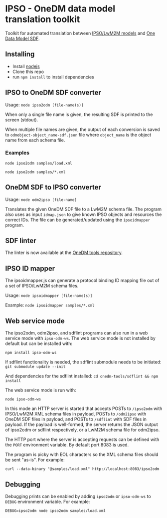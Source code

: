 # IPSO - OneDM data model translation toolkit

Toolkit for automated translation between [IPSO/LwM2M models](http://www.openmobilealliance.org/wp/OMNA/LwM2M/LwM2MRegistry.html) and [One Data Model SDF](https://github.com/one-data-model/language/blob/master/sdf.md).

## Installing

* Install [nodejs](https://nodejs.org/en/)
* Clone this repo
* run `npm install` to install dependencies

## IPSO to OneDM SDF converter

Usage: `node ipso2odm [file-name(s)]`

When only a single file name is given, the resulting SDF is printed to the screen (stdout).

When multiple file names are given, the output of each conversion is saved to `odmobject-object_name-sdf.json` file where `object_name` is the object name from each schema file.

### Examples

`node ipso2odm samples/load.xml`

`node ipso2odm samples/*.xml`

## OneDM SDF to IPSO converter

Usage: `node odm2ipso [file-name]`

Translates the given OneDM SDF file to a LwM2M schema file. The program also uses as input `idmap.json` to give known IPSO objects and resources the correct IDs. The file can be generated/updated using the `ipsoidmapper` program.

## SDF linter

The linter is now available at the [OneDM tools repository](https://github.com/one-data-model/tools).

## IPSO ID mapper

The ipsoidmapper.js can generate a protocol binding ID mapping file out of a set of IPSO/LwM2M schema files.

Usage: `node ipsoidmapper [file-name(s)]`

Example: `node ipsoidmapper samples/*.xml`

## Web service mode

The ipso2odm, odm2ipso, and sdflint programs can also run in a web service mode with `ipso-odm-ws`. The web service mode is not installed by default but can be installed with:

`npm install ipso-odm-ws`

If sdflint functionality is needed, the sdflint submodule needs to be initiated:
`git submodule update --init`

And dependencies for the sdflint installed:
`cd onedm-tools/sdflint && npm install`


The web service mode is run with:

`node ipso-odm-ws`

In this mode an HTTP server is started that accepts POSTs to `/ipso2odm` with IPSO/LwM2M XML schema files in payload, POSTs to `/odm2ipso` with OneDM SDF files in payload, and POSTs to `/sdflint` with SDF files in payload. If the payload is well-formed, the server returns the JSON output of ipso2odm or sdflint respectively, or a LwM2M schema file for odm2ipso.

The HTTP port where the server is accepting requests can be defined with the `PORT` environment variable. By default port 8083 is used.

The program is picky with EOL characters so the XML schema files should be sent "as-is". For example:

`curl --data-binary "@samples/load.xml" http://localhost:8083/ipso2odm`

## Debugging

Debugging prints can be enabled by adding `ipso2odm` or `ipso-odm-ws` to `DEBUG` environment variable. For example:

`DEBUG=ipso2odm node ipso2odm samples/load.xml`
